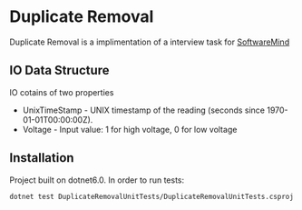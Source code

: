 # Duplicate Removal

Duplicate Removal is a implimentation of a interview task for [SoftwareMind](https://softwaremind.com/)

## IO Data Structure 

IO cotains of two properties 
- UnixTimeStamp - UNIX timestamp of the reading (seconds since 1970-01-01T00:00:00Z).
- Voltage - Input value: 1 for high voltage, 0 for low voltage

## Installation 

Project built on dotnet6.0. In order to run tests:
```bash
dotnet test DuplicateRemovalUnitTests/DuplicateRemovalUnitTests.csproj 
```
